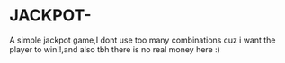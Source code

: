 # JACKPOT-
A simple jackpot game,I dont use too many combinations cuz i want the player to win!!,and also tbh there is no real money here :)
